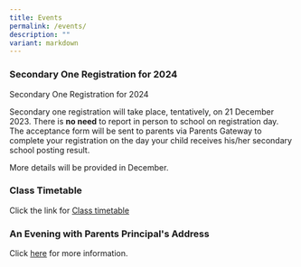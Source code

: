 ```yaml
---
title: Events
permalink: /events/
description: ""
variant: markdown
---
```

<h3>Secondary One Registration for 2024</h3>

Secondary One Registration for 2024

Secondary one registration will take place, tentatively, on 21 December 2023. There is **no need** to report in person to school on registration day. The acceptance form will be sent to parents via Parents Gateway to complete your registration on the day your child receives his/her secondary school posting result. 

More details will be provided in December. 



<h3>Class Timetable </h3>

Click the link for [Class timetable](/important-information/for-students/class-timetable/)


<h3>An Evening with Parents Principal's Address </h3>
       
Click [here](https://drive.google.com/file/d/1Lm4A_NcJDWGe9wv-GnXVvemDg7WChSw6/view?usp=share_link) for more information.